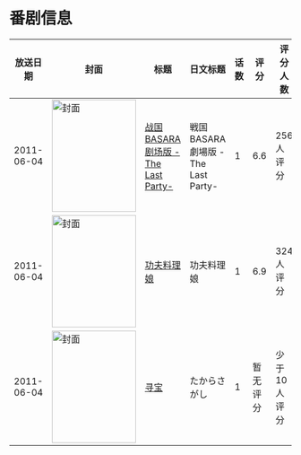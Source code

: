 # 番剧信息

|放送日期|封面|标题|日文标题|话数|评分|评分人数|
|---|---|---|---|---|---|---|
|2011-06-04|<img src="https://lain.bgm.tv/pic/cover/c/bc/bb/20914_fjkJl.jpg" alt="封面" style="width:150px;height:200px;object-fit:cover;">|[战国BASARA 剧场版 -The Last Party-](https://bangumi.tv/subject/15395)|戦国BASARA 劇場版 -The Last Party-|1|6.6|256人评分|
|2011-06-04|<img src="https://lain.bgm.tv/pic/cover/c/79/b8/18614_RimI9.jpg" alt="封面" style="width:150px;height:200px;object-fit:cover;">|[功夫料理娘](https://bangumi.tv/subject/18614)|功夫料理娘|1|6.9|324人评分|
|2011-06-04|<img src="https://lain.bgm.tv/pic/cover/c/cf/62/146534_aaO59.jpg" alt="封面" style="width:150px;height:200px;object-fit:cover;">|[寻宝](https://bangumi.tv/subject/146534)|たからさがし|1|暂无评分|少于10人评分|
